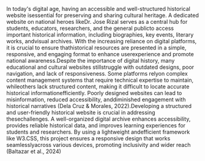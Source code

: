 In today's digital age, having an accessible and well-structured historical website isessential for preserving and sharing cultural heritage. A dedicated website on national heroes likeDr. Jose Rizal serves as a central hub for students, educators, researchers, and the general publicto access important historical information, including biographies, key events, literary works, andvisual archives. With the increasing reliance on digital platforms, it is crucial to ensure thathistorical resources are presented in a simple, responsive, and engaging format to enhance userexperience and promote national awareness.Despite the importance of digital history, many educational and cultural websites stillstruggle with outdated designs, poor navigation, and lack of responsiveness. Some platforms relyon complex content management systems that require technical expertise to maintain, whileothers lack structured content, making it difficult to locate accurate historical informationefficiently. Poorly designed websites can lead to misinformation, reduced accessibility, anddiminished engagement with historical narratives (Dela Cruz & Morales, 2022).Developing a structured and user-friendly historical website is crucial in addressing thesechallenges. A well-organized digital archive enhances accessibility, provides reliable historical data, and improves learning experiences for students and researchers. By using a lightweight andefficient framework like W3.CSS, this project ensures a responsive design that works seamlesslyacross various devices, promoting inclusivity and wider reach (Baltazar et al., 2024) 

